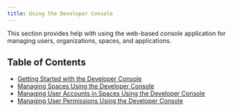 ```yaml
---
title: Using the Developer Console
---
```


This section provides help with using the web-based console application for managing users, organizations, spaces, and applications.

## Table of Contents

* [Getting Started with the Developer Console](./dev-console.html)
* [Managing Spaces Using the Developer Console](./manage-spaces.html)
* [Managing User Accounts in Spaces Using the Developer Console](./manage-accounts.html)
* [Managing User Permissions Using the Developer Console](./console-roles.html)